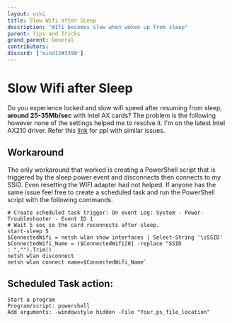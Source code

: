 ```yaml
---
layout: wiki
title: Slow Wifi after SLeep
description: "WIfi becomes slow when woken up from sleep"
parent: Tips and Tricks
grand_parent: General
contributors:
discord: ['mind12#3390']
---
```


# Slow Wifi after Sleep

Do you experience locked and slow wifi speed after resuming from sleep, **around 25-35Mb/sec** with Intel AX cards? The problem is the following however none of the settings helped me to resolve it. I'm on the latest Intel AX210 driver. Refer this [link](https://www.reddit.com/r/Surface/comments/dp96pb/psa_workaround_for_slow_wifi_after_waking_from/) for ppl with similar issues.

## Workaround

The only workaround that worked is creating a PowerShell script that is triggered by the sleep power event and disconnects then connects to my SSID. Even resetting the WIFI adapter had not helped. If anyone has the same issue feel free to create a scheduled task and run the PowerShell script with the following commands.

```
# Create scheduled task trigger: On event Log: System - Power-Troubleshooter - Event ID 1
# Wait 5 sec so the card reconnects after sleep.
start-sleep 5
$ConnectedWifi = netsh wlan show interfaces | Select-String '\sSSID'
$ConnectedWifi_Name = ($ConnectedWifi[0] -replace "SSID                   : ","").Trim()
netsh wlan disconnect
netsh wlan connect name=$ConnectedWifi_Name`

```

## Scheduled Task action:

```
Start a program
Program/script: powershell
Add arguments: -windowstyle hidden -File "Your_ps_file_location"

```